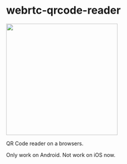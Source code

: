 # webrtc-qrcode-reader

<img src="https://raw.githubusercontent.com/tkt989/webrtc-qrcode-reader/master/assets/index.gif" width="300">

QR Code reader on a browsers.

Only work on Android. Not work on iOS now.
